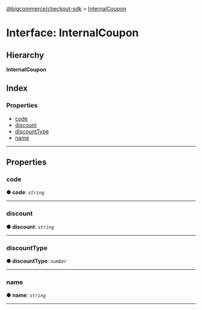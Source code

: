 [@bigcommerce/checkout-sdk](../README.md) > [InternalCoupon](../interfaces/internalcoupon.md)

# Interface: InternalCoupon

## Hierarchy

**InternalCoupon**

## Index

### Properties

* [code](internalcoupon.md#code)
* [discount](internalcoupon.md#discount)
* [discountType](internalcoupon.md#discounttype)
* [name](internalcoupon.md#name)

---

## Properties

<a id="code"></a>

###  code

**● code**: *`string`*

___
<a id="discount"></a>

###  discount

**● discount**: *`string`*

___
<a id="discounttype"></a>

###  discountType

**● discountType**: *`number`*

___
<a id="name"></a>

###  name

**● name**: *`string`*

___

